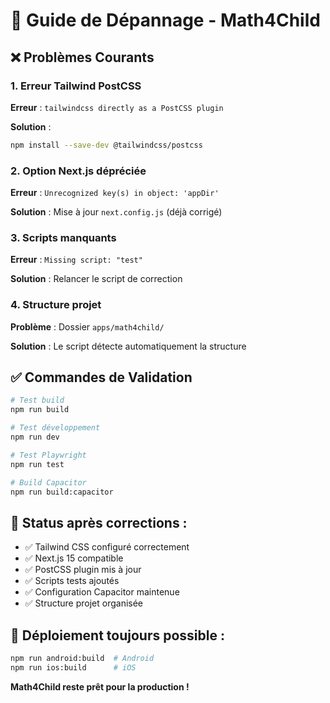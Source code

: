 # 🔧 Guide de Dépannage - Math4Child

## ❌ Problèmes Courants

### 1. Erreur Tailwind PostCSS
**Erreur** : `tailwindcss directly as a PostCSS plugin`

**Solution** :
```bash
npm install --save-dev @tailwindcss/postcss
```

### 2. Option Next.js dépréciée
**Erreur** : `Unrecognized key(s) in object: 'appDir'`

**Solution** : Mise à jour `next.config.js` (déjà corrigé)

### 3. Scripts manquants
**Erreur** : `Missing script: "test"`

**Solution** : Relancer le script de correction

### 4. Structure projet
**Problème** : Dossier `apps/math4child/`

**Solution** : Le script détecte automatiquement la structure

## ✅ Commandes de Validation

```bash
# Test build
npm run build

# Test développement
npm run dev

# Test Playwright
npm run test

# Build Capacitor
npm run build:capacitor
```

## 🚀 Status après corrections :

- ✅ Tailwind CSS configuré correctement
- ✅ Next.js 15 compatible
- ✅ PostCSS plugin mis à jour
- ✅ Scripts tests ajoutés
- ✅ Configuration Capacitor maintenue
- ✅ Structure projet organisée

## 📱 Déploiement toujours possible :

```bash
npm run android:build  # Android
npm run ios:build      # iOS
```

**Math4Child reste prêt pour la production !**
